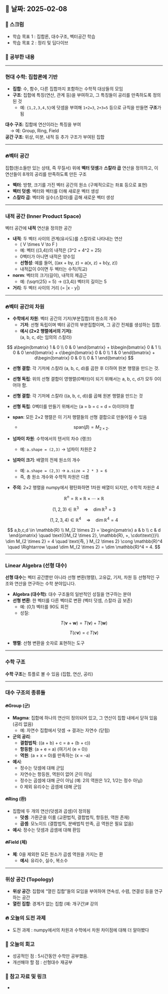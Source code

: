 ## 📅 날짜: 2025-02-08

### 💬 스크럼
- 학습 목표 1 : 집합론, 대수구조, 벡터공간 학습
- 학습 목표 2 : 정리 및 딥다이브
  
### 📒 공부한 내용

---

### 현대 수학: 집합론에 기반

- **집합**: 수, 함수, 다른 집합까지 포함하는 수학적 대상들의 모임
- **구조**: 집합에 특징(연산, 관계 등)을 부여하고, 그 특징들이 공리를 만족하도록 정의된 것  
  - 예: `{1,2,3,4,5}`에 덧셈을 부여해 `1+2=3`, `2+3=5` 등으로 규칙을 만들면 **구조**가 됨

**대수 구조**: 집합에 연산이라는 특징을 부여  
&nbsp;&nbsp;&nbsp;&nbsp;→ 예: Group, Ring, Field  
**공간 구조**: 위상, 미분, 내적 등 추가 구조가 부여된 집합

---

### 🔥벡터 공간
집합(원소들만 있는 상태, 즉 무질서) 위에 **벡터 덧셈**과 **스칼라 곱** 연산을 정의하고, 이 연산들이 8개의 공리를 만족하도록 만든 구조

- **벡터**: 방향, 크기를 가진 벡터 공간의 원소 (구체적으로는 좌표 등으로 표현)
- **벡터 덧셈**: 벡터와 벡터를 더해 새로운 벡터 생성
- **스칼라 곱**: 벡터와 실수(스칼라)를 곱해 새로운 벡터 생성

---

### 내적 공간 (Inner Product Space)
벡터 공간에 **내적** 연산을 정의한 공간

- **내적**: 두 벡터 사이의 관계(유사도)를 스칼라로 나타내는 연산  
  - \( V \times V \to F \)  
  - 예: 벡터 \((3,4)\)의 내적은 \(3^2 + 4^2 = 25\)
  - 0벡터가 아니면 내적은 양수임
  - **선형성**: 예를 들어, \((ax + by, z) = a(x, z) + b(y, z)\)
  - 내적값이 0이면 두 벡터는 수직(직교)
- **norm**: 벡터의 크기(길이), 내적의 제곱근  
  - 예: \(\sqrt{25} = 5\) → \((3,4)\) 벡터의 길이는 5
- **거리**: 두 벡터 사이의 거리 \(= \|x - y\|\)

---

### 🔥벡터 공간의 차원

- **수학에서 차원**: 벡터 공간의 기저(부분집합)의 원소의 개수  
  - **기저**: 선형 독립이며 벡터 공간의 부분집합이며, 그 공간 전체를 생성하는 집합.
  - **예시 (2×2 행렬에서의 기저)**:  
  (a, b, c, d는 임의의 스칼라)

$$
a\begin{bmatrix}
1 & 0 \\
0 & 0
\end{bmatrix}
+
b\begin{bmatrix}
0 & 1 \\
0 & 0
\end{bmatrix}
+
c\begin{bmatrix}
0 & 0 \\
1 & 0
\end{bmatrix}
+
d\begin{bmatrix}
0 & 0 \\
0 & 1
\end{bmatrix}
$$

- **선형 결합**: 각 기저에 스칼라 (a, b, c, d)를 곱한 후 더하여 원본 행렬을 만드는 것.
- **선형 독립**: 위의 선형 결합이 영행렬(0벡터)이 되기 위해서는 a, b, c, d가 모두 0이어야 함.



- **선형 결합**: 각 기저에 스칼라 (\(a, b, c, d\))를 곱해 원본 행렬을 만드는 것

- **선형 독립**: 0벡터를 만들기 위해서는 \(a = b = c = d = 0\)이어야 함

- **span**: 모든 2×2 행렬은 이 기저 행렬들의 선형 결합으로 만들어질 수 있음  

  - $$\text{span}(\beta) = M_{2 \times 2}.$$
    
- **넘파이 차원**: 수학에서의 텐서의 차수 (랭크)  
  - 예: `a.shape = (2,3)` → 넘파이 차원은 2
- **넘파이 크기**: 배열의 전체 원소의 개수  
  - 예: `a.shape = (2,3)` → `a.size = 2 * 3 = 6`  
  - 즉, 총 원소 개수와 수학적 차원은 다름
- **주의**: 2×2 행렬을 numpy에서 평탄화하면 1차원 배열이 되지만, 수학적 차원은 4

$$
\mathbb{R}^n = \mathbb{R} \times \mathbb{R} \times \cdots \times \mathbb{R}
$$

$$
(1,2,3) \in \mathbb{R}^3 \quad \Rightarrow \quad \dim \mathbb{R}^3 = 3
$$

$$
(1,2,3,4) \in \mathbb{R}^4 \quad \Rightarrow \quad \dim \mathbb{R}^4 = 4
$$

$$
a,b,c,d \in \mathbb{R} \\
M_{2 \times 2} = \begin{pmatrix} a & b \\ c & d \end{pmatrix} \quad \text{(}M_{2 \times 2}, \mathbb{R}, +, \cdot\text{)}\\
\dim M_{2 \times 2} = 4 \quad \text{즉, } M_{2 \times 2} \cong \mathbb{R}^4 \quad \Rightarrow \quad \dim M_{2 \times 2} = \dim \mathbb{R}^4 = 4.
$$

---

### Linear Algebra (선형 대수)

**선형 대수**는 벡터 공간뿐만 아니라 선형 변환(행렬), 고유값, 기저, 차원 등 선형적인 구조와 연산을 연구하는 수학 분야입니다.

- **Algebra (대수학)**: 대수 구조들의 일반적인 성질을 연구하는 분야
- **선형 변환**: 한 벡터를 다른 벡터로 변환 (벡터 덧셈, 스칼라 곱 보존)  
  - 예: (0,1) 벡터를 90도 회전  
  - 성질:
  
$$
T(\mathbf{v} + \mathbf{w}) = T(\mathbf{v}) + T(\mathbf{w})
$$

$$
T(c \mathbf{v}) = c \, T(\mathbf{v})
$$

- **행렬**: 선형 변환을 숫자로 표현하는 도구

---

### 수학 구조

**수학 구조**는 튜플로 볼 수 있음 (집합, 연산, 공리)

---

### 대수 구조의 종류들

#### 🔥Group (군)
- **Magma**: 집합에 하나의 연산이 정의되어 있고, 그 연산이 집합 내에서 닫혀 있음 (공리 없음)  
  - 예: 자연수 집합에서 덧셈 → 결과는 자연수 (닫힘)
- **군의 공리**:
  - **결합법칙**: \((a + b) + c = a + (b + c)\)
  - **항등원**: \(a + e = a\) (여기서 \(e = 0\))
  - **역원**: \(a + x = 0\)를 만족하는 \(x = -a\)
- **예시**:
  - 정수는 덧셈에 대해 군임  
  - 자연수는 항등원, 역원이 없어 군이 아님  
  - 정수는 곱셈에 대해 군이 아님 (예: 2의 역원은 1/2, 1/2는 정수 아님)  
  - 0 제외 유리수는 곱셈에 대해 군임

#### 🔥Ring (환)
- 집합에 두 개의 연산(덧셈과 곱셈)이 정의됨  
  - **덧셈**: 가환군을 이룸 (교환법칙, 결합법칙, 항등원, 역원 존재)
  - **곱셈**: 모노이드 (결합법칙, 분배법칙 만족, 곱 역원은 필요 없음)
- **예시**: 정수는 덧셈과 곱셈에 대해 환임

#### 🔥Field (체)
- **체**: 0을 제외한 모든 원소가 곱셈 역원을 가지는 환  
  - **예시**: 유리수, 실수, 복소수

---

### 위상 공간 (Topology)
- **위상 공간**: 집합에 “열린 집합”들의 모임을 부여하여 연속성, 수렴, 연결성 등을 연구하는 공간  
- **열린 집합**: 경계가 없는 집합 (예: 개구간)# 강의


### 🔥 오늘의 도전 과제
- 도전 과제 : numpy에서의 차원과 수학에서 차원 차이점에 대해 더 알아봤다
  
### 💭 오늘의 회고
- 성공적인 점 : 5시간동안 수학만 공부했음. 
- 개선해야 할 점 : 선형대수 재공부
  
### 📁 참고 자료 및 링크
- 
